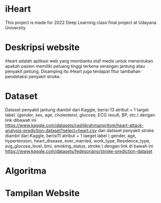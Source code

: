 # iHeart
This project is made for 2022 Deep Learning class final project at Udayana University

# Deskripsi website
iHeart adalah aplikasi web yang membantu staf medis untuk menentukan apakah pasien memiliki peluang tinggi terkena serangan jantung atau penyakit jantung. Disamping itu iHeart juga terdapat fitur tambahan pendetaksi penyakit stroke. 

# Dataset
Dataset penyakit jantung diambil dari Kaggle, berisi 13 atribut + 1 target label. (gender, sex, age, cholesterol, glucose, ECG result, BP, etc.) dengan link dibawah ini 
https://www.kaggle.com/datasets/rashikrahmanpritom/heart-attack-analysis-prediction-dataset?select=heart.csv
dan dataset penyakit stroke diambil dari Kaggle, berisi11 atribut + 1 taeget label ( gender, age, hypertension, heart_disease, ever_married, work_type, Residence_type, avg_glucose_level, bmi, smoking_status, stroke ) dengan link di bawah ini
https://www.kaggle.com/datasets/fedesoriano/stroke-prediction-dataset

# Algoritma

# Tampilan Website
